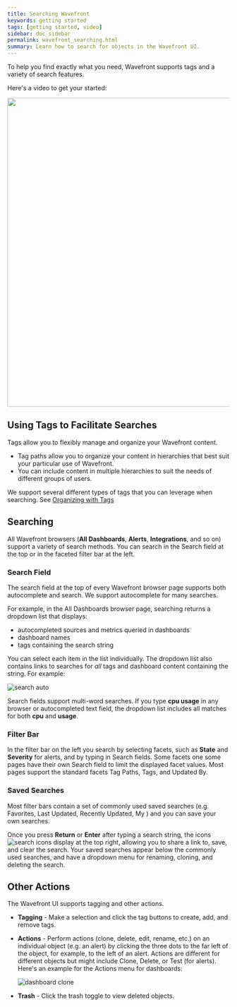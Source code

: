 ```yaml
---
title: Searching Wavefront
keywords: getting started
tags: [getting started, video]
sidebar: doc_sidebar
permalink: wavefront_searching.html
summary: Learn how to search for objects in the Wavefront UI.
---
```

To help you find exactly what you need, Wavefront supports tags and a variety of search features.

Here's a video to get your started:

<p><a href="https://vmwarelearningzone.vmware.com/oltpublish/site/openlearn.do?dispatch=previewLesson&id=5468d6de-dc7a-11e7-a6ac-0cc47a352510&inner=true&player2=true"><img src="/images/v_searching.png" style="width: 700px;"/></a>
</p>

## Using Tags to Facilitate Searches

Tags allow you to flexibly manage and organize your Wavefront content.
* Tag paths allow you to organize your content in hierarchies that best suit your particular use of Wavefront.
* You can include content in multiple hierarchies to suit the needs of different groups of users.

We support several different types of tags that you can leverage when searching. See [Organizing with Tags](tags_overview.html)

## Searching

All Wavefront browsers (**All Dashboards**, **Alerts**, **Integrations**, and so on) support a variety of search methods. You can search in the Search field at the top or in the faceted filter bar at the left.

### Search Field

The search field at the top of every Wavefront browser page supports both autocomplete and search. We support autocomplete for many searches.

For example, in the All Dashboards browser page, searching returns a dropdown list that displays:

* autocompleted sources and metrics queried in dashboards
* dashboard names
* tags containing the search string

You can select each item in the list individually. The dropdown list also contains links to searches for _all_ tags and dashboard content containing the string. For example:

![search auto](images/search_auto.png)

Search fields support multi-word searches. If you type **cpu usage** in any browser or autocompleted text field, the dropdown list includes all matches for both **cpu** and **usage**.

### Filter Bar

In the filter bar on the left you search by selecting facets, such as **State** and **Severity** for alerts, and by typing in Search fields. Some facets one some pages have their own Search field to limit the displayed facet values. Most pages support the standard facets Tag Paths, Tags, and Updated By.

### Saved Searches

Most filter bars contain a set of commonly used saved searches (e.g. Favorites, Last Updated, Recently Updated, My <XXX>) and you can save your own searches.

Once you press **Return** or **Enter** after typing a search string, the icons ![search icons](images/searchicons.png#inline) display at the top right, allowing you to share a link to, save, and clear the search. Your saved searches appear below the commonly used searches, and have a dropdown menu for renaming, cloning, and deleting the search.




## Other Actions

The Wavefront UI supports tagging and other actions.

-   **Tagging** - Make a selection and click the tag buttons to create, add, and remove tags.
-   **Actions** - Perform actions (clone, delete, edit, rename, etc.) on an individual object (e.g. an alert) by clicking the three dots to the far left of the object, for example, to the left of an alert. Actions are different for different objects but might include Clone, Delete, or Test (for alerts). Here's an example for the Actions menu for dashboards:

    ![dashboard clone](/images/dashboard_clone.png)

-   **Trash** - Click the trash toggle to view deleted objects.
